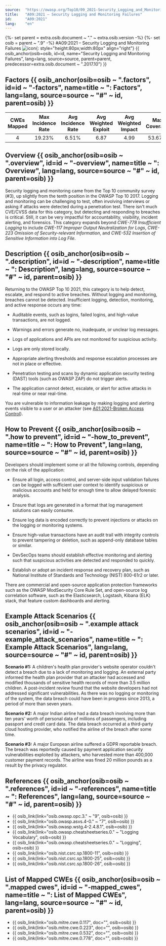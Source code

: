 ```yaml
---
source:  "https://owasp.org/Top10/09_2021-Security_Logging_and_Monitoring_Failures/"
title:   "A09:2021 – Security Logging and Monitoring Failures"
id:      "A09:2021"
lang:    "en"
---
```

{%- set parent = extra.osib.document ~ "." ~ extra.osib.version -%}
{%- set osib   = parent ~ ".9" -%}
#A09:2021 – Security Logging and Monitoring Failures     ![icon](assets/TOP_10_Icons_Final_Security_Logging_and_Monitoring_Failures.png){: style="height:80px;width:80px" align="right"} {{ osib_anchor(osib=osib, id=id, name="Security Logging and Monitoring Failures", lang=lang, source=source, parent=parent, predecessor=extra.osib.document ~ ".2017.10") }}


## Factors {{ osib_anchor(osib=osib ~ ".factors", id=id ~ "-factors", name=title ~ ": Factors", lang=lang, source=source ~ "#" ~ id, parent=osib) }}

| CWEs Mapped | Max Incidence Rate | Avg Incidence Rate | Avg Weighted Exploit | Avg Weighted Impact | Max Coverage | Avg Coverage | Total Occurrences | Total CVEs |
|:-------------:|:--------------------:|:--------------------:|:--------------:|:--------------:|:----------------------:|:---------------------:|:-------------------:|:------------:|
| 4           | 19.23%             | 6.51%              | 6.87                 | 4.99                | 53.67%       | 39.97%       | 53,615            | 242        |

## Overview {{ osib_anchor(osib=osib ~ ".overview", id=id ~ "-overview", name=title ~ ": Overview", lang=lang, source=source ~ "#" ~ id, parent=osib) }}

Security logging and monitoring came from the Top 10 community survey (#3), up slightly from the tenth position in the OWASP Top 10 2017. Logging and monitoring can be challenging to test, often involving interviews or asking if attacks were detected during a penetration test. There isn't much CVE/CVSS data for this category, but detecting and responding to breaches is critical. Still, it can be very impactful for accountability, visibility, incident alerting, and forensics. This category expands beyond *CWE-778 Insufficient Logging* to include *CWE-117 Improper Output Neutralization for Logs*, *CWE-223 Omission of Security-relevant Information*, and *CWE-532* *Insertion of Sensitive Information into Log File*.

## Description {{ osib_anchor(osib=osib ~ ".description", id=id ~ "-description", name=title ~ ": Description", lang=lang, source=source ~ "#" ~ id, parent=osib) }}

Returning to the OWASP Top 10 2021, this category is to help detect, escalate, and respond to active breaches. Without logging and monitoring, breaches cannot be detected. Insufficient logging, detection, monitoring, and active response occurs any time: 
-   Auditable events, such as logins, failed logins, and high-value transactions, are not logged.

-   Warnings and errors generate no, inadequate, or unclear log messages.

-   Logs of applications and APIs are not monitored for suspicious activity.

-   Logs are only stored locally.

-   Appropriate alerting thresholds and response escalation processes are not in place or effective.

-   Penetration testing and scans by dynamic application security testing (DAST) tools (such as OWASP ZAP) do not trigger alerts.

-   The application cannot detect, escalate, or alert for active attacks in real-time or near real-time.

You are vulnerable to information leakage by making logging and alerting events visible to a user or an attacker (see [A01:2021-Broken Access Control](A01_2021-Broken_Access_Control.md)).

## How to Prevent {{ osib_anchor(osib=osib ~ ".how to prevent", id=id ~ "-how_to_prevent", name=title ~ ": How to Prevent", lang=lang, source=source ~ "#" ~ id, parent=osib) }}

Developers should implement some or all the following controls,  depending on the risk of the application: 

-   Ensure all login, access control, and server-side input validation failures can be logged with sufficient user context to identify suspicious or malicious accounts and held for enough time to allow delayed forensic analysis.

-   Ensure that logs are generated in a format that log management solutions can easily consume.

-   Ensure log data is encoded correctly to prevent injections or attacks on the logging or monitoring systems.

-   Ensure high-value transactions have an audit trail with integrity controls to prevent tampering or deletion, such as append-only database tables or similar.

-   DevSecOps teams should establish effective monitoring and alerting such that suspicious activities are detected and responded to quickly.

-   Establish or adopt an incident response and recovery plan, such as National Institute of Standards and Technology (NIST) 800-61r2 or later.

There are commercial and open-source application protection frameworks such as the OWASP ModSecurity Core Rule Set, and open-source log correlation software, such as the Elasticsearch, Logstash, Kibana (ELK) stack, that feature custom dashboards and alerting.

## Example Attack Scenarios {{ osib_anchor(osib=osib ~ ".example attack scenarios", id=id ~ "-example_attack_scenarios", name=title ~ ": Example Attack Scenarios", lang=lang, source=source ~ "#" ~ id, parent=osib) }}

**Scenario #1:** A children's health plan provider's website operator couldn't detect a breach due to a lack of monitoring and logging. An external party informed the health plan provider that an attacker had accessed and modified thousands of sensitive health records of more than 3.5 million children. A post-incident review found that the website developers had not addressed significant vulnerabilities. As there was no logging or monitoring of the system, the data breach could have been in progress since 2013, a period of more than seven years. 

**Scenario #2:** A major Indian airline had a data breach involving more than ten years' worth of personal data of millions of passengers, including passport and credit card data. The data breach occurred at a third-party cloud hosting provider, who notified the airline of the breach after some time.

**Scenario #3:** A major European airline suffered a GDPR reportable breach. The breach was reportedly caused by payment application security vulnerabilities exploited by attackers, who harvested more than 400,000 customer payment records. The airline was fined 20 million pounds as a result by the privacy regulator.

## References {{ osib_anchor(osib=osib ~ ".references", id=id ~ "-references", name=title ~ ": References", lang=lang, source=source ~ "#" ~ id, parent=osib) }}

-   {{ osib_link(link="osib.owasp.opc.3." ~ "9", osib=osib) }} <!-- [OWASP Proactive Controls: Implement Logging and Monitoring](https://owasp.org/www-project-proactive-controls/v3/en/c9-security-logging.html) --> 
-   {{ osib_link(link="osib.owasp.asvs.4-0." ~ "7", osib=osib) }} <!-- [OWASP Application Security Verification Standard: V7 Logging and Monitoring](https://owasp.org/www-project-application-security-verification-standard) --> 
-   {{ osib_link(link="osib.owasp.wstg.4-2.4.8.1", osib=osib) }} <!--- was: [OWASP Testing Guide: Testing for Detailed Error Code](https://owasp.org/www-project-web-security-testing-guide/v41/4-Web_Application_Security_Testing/08-Testing_for_Error_Handling/01-Testing_for_Error_Code) --->
-   {{ osib_link(link="osib.owasp.cheatsheetseries.0." ~ "Logging Vocabulary", osib=osib) }} <!-- [OWASP Cheat Sheet: Application Logging Vocabulary](https://cheatsheetseries.owasp.org/cheatsheets/Application_Logging_Vocabulary_Cheat_Sheet.html) --> 
-   {{ osib_link(link="osib.owasp.cheatsheetseries.0." ~ "Logging", osib=osib) }} <!-- [OWASP Cheat Sheet: Logging](https://cheatsheetseries.owasp.org/cheatsheets/Logging_Cheat_Sheet.html) --> 
-   {{ osib_link(link="osib.nist.csrc.sp.1800-11", osib=osib) }} <!--- [Data Integrity: Recovering from Ransomware and Other Destructive Events](https://csrc.nist.gov/publications/detail/sp/1800-11/final) --->
-   {{ osib_link(link="osib.nist.csrc.sp.1800-25", osib=osib) }} <!--- [Data Integrity: Identifying and Protecting Assets Against Ransomware and Other Destructive Events](https://csrc.nist.gov/publications/detail/sp/1800-25/final) --->
-   {{ osib_link(link="osib.nist.csrc.sp.1800-26", osib=osib) }} <!--- [Data Integrity: Detecting and Responding to Ransomware and Other Destructive Events](https://csrc.nist.gov/publications/detail/sp/1800-26/final) --->

## List of Mapped CWEs {{ osib_anchor(osib=osib ~ ".mapped cwes", id=id ~ "-mapped_cwes", name=title ~ ": List of Mapped CWEs", lang=lang, source=source ~ "#" ~ id, parent=osib) }}

-   {{ osib_link(link="osib.mitre.cwe.0.117", doc="", osib=osib) }} <!-- [CWE-117: Improper Output Neutralization for Logs](https://cwe.mitre.org/data/definitions/117.html) -->
-   {{ osib_link(link="osib.mitre.cwe.0.223", doc="", osib=osib) }} <!-- [CWE-223: Omission of Security-relevant Information](https://cwe.mitre.org/data/definitions/223.html) -->
-   {{ osib_link(link="osib.mitre.cwe.0.532", doc="", osib=osib) }} <!-- [CWE-532: Insertion of Sensitive Information into Log File](https://cwe.mitre.org/data/definitions/532.html) -->
-   {{ osib_link(link="osib.mitre.cwe.0.778", doc="", osib=osib) }} <!-- [CWE-778: Insufficient Logging](https://cwe.mitre.org/data/definitions/778.html) -->
